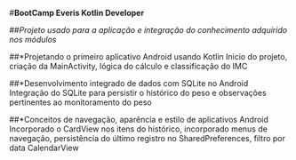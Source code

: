 #**BootCamp Everis Kotlin Developer**

##*Projeto usado para a aplicação e integração do conhecimento adquirido nos módulos*


##*Projetando o primeiro aplicativo Android usando Kotlin
	Inicio do projeto, criação da MainActivity, lógica do cálculo e classificação do IMC
	
##*Desenvolvimento integrado de dados com SQLite no Android
	Integração do SQLite para persistir o histórico do peso e observações pertinentes ao monitoramento do peso
	
##*Conceitos de navegação, aparência e estilo de aplicativos Android
	Incorporado o CardView nos itens do histórico, incorporado menus de navegação, persistência do último registro no SharedPreferences, filtro por data CalendarView
